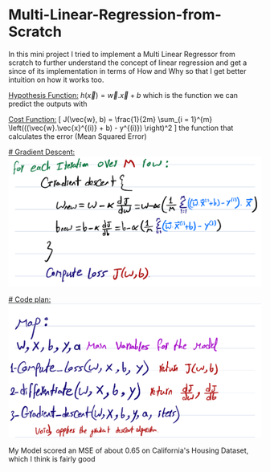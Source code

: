 # Multi-Linear-Regression-from-Scratch
In this mini project I tried to implement a Multi Linear Regressor from scratch to further understand the concept of linear regression and get a since of its implementation in terms of How and Why so that I get better intuition on how it works too.

<u> Hypothesis Function:</u> $h(\vec{x}) = \vec{w}.\vec{x} + b$  which is the function we can predict the outputs with


<u> Cost Function:</u>
\[
J(\vec{w}, b) = \frac{1}{2m} \sum_{i = 1}^{m} \left(((\vec{w}.\vec{x}^{(i)} + b) - y^{(i)}) \right)^2
\]
the function that calculates the error (Mean Squared Error)

<u> # Gradient Descent: </u>
![Gradient Descent Algorithm](readme%20assets/Gradient.jpeg)

<u> # Code plan: </u>
![Code plan](readme%20assets/Plan.jpeg)


My Model scored an MSE of about 0.65 on California's Housing Dataset, which I think is fairly good
